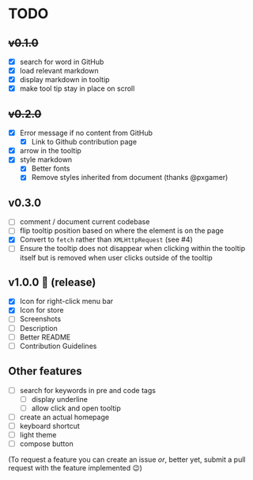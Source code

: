 # TODO

## ~~v0.1.0~~
- [x] search for word in GitHub
- [x] load relevant markdown
- [x] display markdown in tooltip
- [x] make tool tip stay in place on scroll

## ~~v0.2.0~~

- [x] Error message if no content from GitHub
  - [x] Link to Github contribution page
- [x] arrow in the tooltip
- [x] style markdown
  - [x] Better fonts
  - [x] Remove styles inherited from document (thanks @pxgamer)

## v0.3.0

- [ ] comment / document current codebase
- [ ] flip tooltip position based on where the element is on the page
- [x] Convert to `fetch` rather than `XMLHttpRequest` (see #4)
- [ ] Ensure the tooltip does not disappear when clicking within the tooltip itself but is removed when user clicks outside of the tooltip

## v1.0.0 :raised_hands: (release)
- [x] Icon for right-click menu bar
- [x] Icon for store
- [ ] Screenshots
- [ ] Description
- [ ] Better README
- [ ] Contribution Guidelines

## Other features
- [ ] search for keywords in pre and code tags
    - [ ] display underline
    - [ ] allow click and open tooltip
- [ ] create an actual homepage
- [ ] keyboard shortcut
- [ ] light theme
- [ ] compose button

(To request a feature you can create an issue *or*, better yet, submit a pull request with the feature implemented :wink:)
